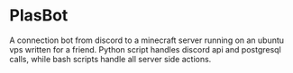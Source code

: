 # PlasBot
A connection bot from discord to a minecraft server running on an ubuntu vps written for a friend.
Python script handles discord api and postgresql calls, while bash scripts handle all server side actions.
